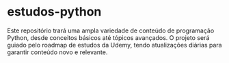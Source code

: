 # estudos-python
Este repositório trará uma ampla variedade de conteúdo de programação Python, desde conceitos básicos até tópicos avançados. O projeto será guiado pelo roadmap de estudos da Udemy, tendo atualizações diárias para garantir conteúdo novo e relevante.
